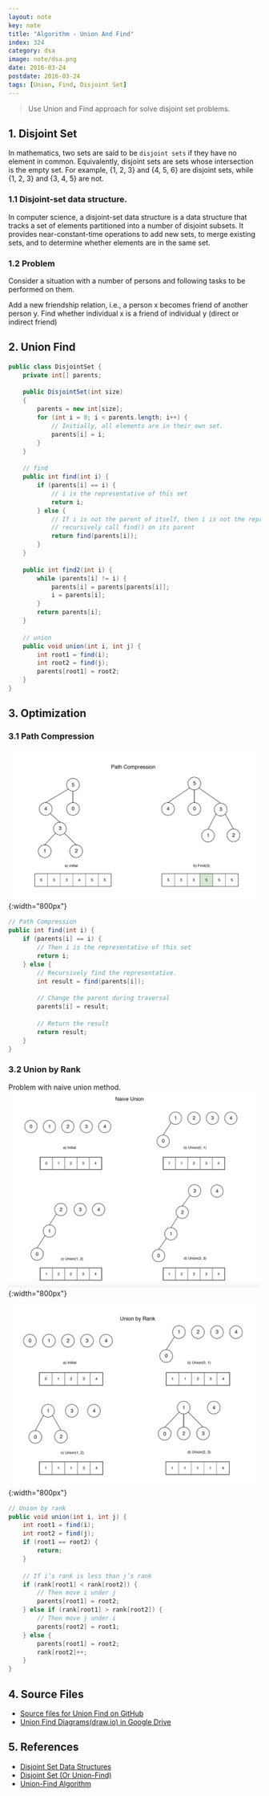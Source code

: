 ```yaml
---
layout: note
key: note
title: "Algorithm - Union And Find"
index: 324
category: dsa
image: note/dsa.png
date: 2016-03-24
postdate: 2016-03-24
tags: [Union, Find, Disjoint Set]
---
```


> Use Union and Find approach for solve disjoint set problems.

## 1. Disjoint Set
In mathematics, two sets are said to be `disjoint sets` if they have no element in common. Equivalently, disjoint sets are sets whose intersection is the empty set. For example, {1, 2, 3} and {4, 5, 6} are disjoint sets, while {1, 2, 3} and {3, 4, 5} are not.

### 1.1 Disjoint-set data structure.  
In computer science, a disjoint-set data structure is a data structure that tracks a set of elements partitioned into a number of disjoint subsets. It provides near-constant-time operations to add new sets, to merge existing sets, and to determine whether elements are in the same set.

### 1.2 Problem
Consider a situation with a number of persons and following tasks to be performed on them.

Add a new friendship relation, i.e., a person x becomes friend of another person y.
Find whether individual x is a friend of individual y (direct or indirect friend)

## 2. Union Find
```java
public class DisjointSet {
    private int[] parents;

    public DisjointSet(int size)
    {
        parents = new int[size];
        for (int i = 0; i < parents.length; i++) {
            // Initially, all elements are in their own set.
            parents[i] = i;
        }
    }

    // find
    public int find(int i) {
        if (parents[i] == i) {
            // i is the representative of this set
            return i;
        } else {
            // If i is not the parent of itself, then i is not the representative of this set. So we
            // recursively call find() on its parent
            return find(parents[i]);
        }
    }

    public int find2(int i) {
        while (parents[i] != i) {
            parents[i] = parents[parents[i]];
            i = parents[i];
        }
        return parents[i];
    }

    // union
    public void union(int i, int j) {
        int root1 = find(i);
        int root2 = find(j);
        parents[root1] = root2;
    }
}
```

## 3. Optimization
### 3.1 Path Compression
![image](/public/notes/algorithm-union-and-find/path_compression.png){:width="800px"}
```java
// Path Compression
public int find(int i) {
    if (parents[i] == i) {
        // Then i is the representative of this set
        return i;
    } else {
        // Recursively find the representative.
        int result = find(parents[i]);

        // Change the parent during traversal
        parents[i] = result;

        // Return the result
        return result;
    }
}
```
### 3.2 Union by Rank
Problem with naive union method.
![image](/public/notes/algorithm-union-and-find/naive_union.png){:width="800px"}

![image](/public/notes/algorithm-union-and-find/union_by_rank.png){:width="800px"}
```java
// Union by rank
public void union(int i, int j) {
    int root1 = find(i);
    int root2 = find(j);
    if (root1 == root2) {
        return;
    }

    // If i’s rank is less than j’s rank
    if (rank[root1] < rank[root2]) {
        // Then move i under j
        parents[root1] = root2;
    } else if (rank[root1] > rank[root2]) {
        // Then move j under i
        parents[root2] = root1;
    } else {
        parents[root1] = root2;
        rank[root2]++;
    }
}
```

## 4. Source Files
* [Source files for Union Find on GitHub](https://github.com/jojozhuang/DataStructure/tree/master/UnionFind)
* [Union Find Diagrams(draw.io) in Google Drive](https://drive.google.com/file/d/1CulEG8tHmHdQQ5UPnCjrIzdpIZNZd-WB/view?usp=sharing)

## 5. References
* [Disjoint Set Data Structures](https://www.geeksforgeeks.org/disjoint-set-data-structures-java-implementation/)
* [Disjoint Set (Or Union-Find)](https://www.geeksforgeeks.org/union-find/)
* [Union-Find Algorithm](https://www.geeksforgeeks.org/union-find-algorithm-union-rank-find-optimized-path-compression/)

